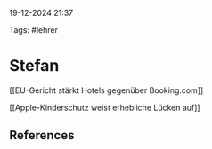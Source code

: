 
19-12-2024 21:37


Tags: #lehrer

# Stefan

[[EU-Gericht stärkt Hotels gegenüber Booking.com]]

[[Apple-Kinderschutz weist erhebliche Lücken auf]]





## References
